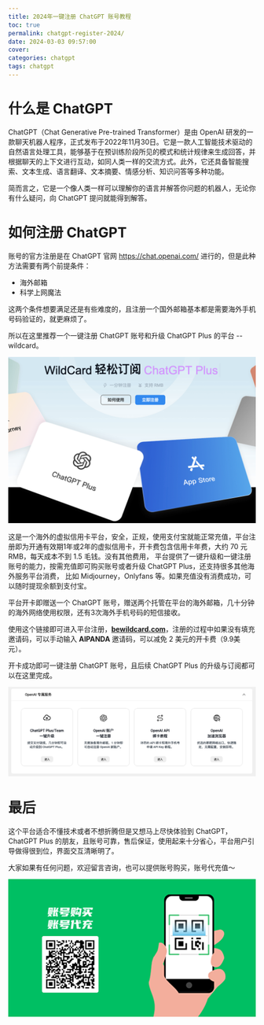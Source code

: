 ```yaml
---
title: 2024年一键注册 ChatGPT 账号教程
toc: true
permalink: chatgpt-register-2024/
date: 2024-03-03 09:57:00
cover:
categories: chatgpt
tags: chatgpt
---
```


# 什么是 ChatGPT

ChatGPT（Chat Generative Pre-trained Transformer）是由 OpenAI 研发的一款聊天机器人程序，正式发布于2022年11月30日。它是一款人工智能技术驱动的自然语言处理工具，能够基于在预训练阶段所见的模式和统计规律来生成回答，并根据聊天的上下文进行互动，如同人类一样的交流方式。此外，它还具备智能搜索、文本生成、语言翻译、文本摘要、情感分析、知识问答等多种功能。

简而言之，它是一个像人类一样可以理解你的语言并解答你问题的机器人，无论你有什么疑问，向 ChatGPT 提问就能得到解答。

<!-- more -->

# 如何注册 ChatGPT

账号的官方注册是在 ChatGPT 官网 https://chat.openai.com/ 进行的，但是此种方法需要有两个前提条件：

- 海外邮箱
- 科学上网魔法

这两个条件想要满足还是有些难度的，且注册一个国外邮箱基本都是需要海外手机号码验证的，就更麻烦了。

所以在这里推荐一个一键注册 ChatGPT 账号和升级 ChatGPT Plus 的平台 -- wildcard。

![](/img/chatgpt-register-2024.assets/1.png)

这是一个海外的虚拟信用卡平台，安全，正规，使用支付宝就能正常充值，平台注册即为开通有效期1年或2年的虚拟信用卡，开卡费包含信用卡年费，大约 70 元 RMB，每天成本不到 1.5 毛钱。没有其他费用， 平台提供了一键升级和一键注册账号的能力，按需充值即可购买账号或者升级  ChatGPT Plus，还支持很多其他海外服务平台消费， 比如 Midjourney，Onlyfans 等。如果充值没有消费成功，可以随时提现余额到支付宝。

平台开卡即赠送一个 ChatGPT 账号，赠送两个托管在平台的海外邮箱，几十分钟的海外网络使用权限，还有3次海外手机号码的短信接收。

使用这个链接即可进入平台注册，[**bewildcard.com**](https://bewildcard.com/i/AIPANDA)，注册的过程中如果没有填充邀请码，可以手动输入 **AIPANDA** 邀请码，可以减免 2 美元的开卡费（9.9美元）。

开卡成功即可一键注册 ChatGPT 账号，且后续 ChatGPT Plus 的升级与订阅都可以在这里完成。

![](/img/chatgpt-register-2024.assets/2.png)

# 最后

这个平台适合不懂技术或者不想折腾但是又想马上尽快体验到 ChatGPT，ChatGPT Plus 的朋友，且账号可靠，售后保证，使用起来十分省心，平台用户引导做得很到位，界面交互清晰明了。

大家如果有任何问题，欢迎留言咨询，也可以提供账号购买，账号代充值～

![](/img/chatgpt-register-2024.assets/WeChat_Code.jpg)

